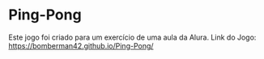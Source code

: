 # Ping-Pong
Este jogo foi criado para um exercício de uma aula da Alura.
​Link do Jogo: https://bomberman42.github.io/Ping-Pong/
